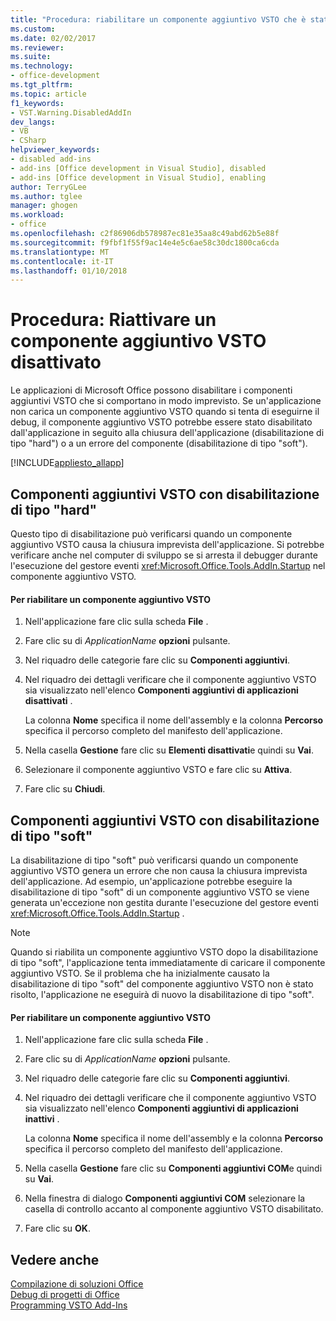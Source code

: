 ```yaml
---
title: "Procedura: riabilitare un componente aggiuntivo VSTO che è stato disabilitato | Documenti Microsoft"
ms.custom: 
ms.date: 02/02/2017
ms.reviewer: 
ms.suite: 
ms.technology:
- office-development
ms.tgt_pltfrm: 
ms.topic: article
f1_keywords:
- VST.Warning.DisabledAddIn
dev_langs:
- VB
- CSharp
helpviewer_keywords:
- disabled add-ins
- add-ins [Office development in Visual Studio], disabled
- add-ins [Office development in Visual Studio], enabling
author: TerryGLee
ms.author: tglee
manager: ghogen
ms.workload:
- office
ms.openlocfilehash: c2f86906db578987ec81e35aa8c49abd62b5e88f
ms.sourcegitcommit: f9fbf1f55f9ac14e4e5c6ae58c30dc1800ca6cda
ms.translationtype: MT
ms.contentlocale: it-IT
ms.lasthandoff: 01/10/2018
---
```

# <a name="how-to-re-enable-a-vsto-add-in-that-has-been-disabled"></a>Procedura: Riattivare un componente aggiuntivo VSTO disattivato
  Le applicazioni di Microsoft Office possono disabilitare i componenti aggiuntivi VSTO che si comportano in modo imprevisto. Se un'applicazione non carica un componente aggiuntivo VSTO quando si tenta di eseguirne il debug, il componente aggiuntivo VSTO potrebbe essere stato disabilitato dall'applicazione in seguito alla chiusura dell'applicazione (disabilitazione di tipo "hard") o a un errore del componente (disabilitazione di tipo "soft").  
  
 [!INCLUDE[appliesto_allapp](../vsto/includes/appliesto-allapp-md.md)]  
  
## <a name="hard-disabled-vsto-add-ins"></a>Componenti aggiuntivi VSTO con disabilitazione di tipo "hard"  
 Questo tipo di disabilitazione può verificarsi quando un componente aggiuntivo VSTO causa la chiusura imprevista dell'applicazione. Si potrebbe verificare anche nel computer di sviluppo se si arresta il debugger durante l'esecuzione del gestore eventi <xref:Microsoft.Office.Tools.AddIn.Startup> nel componente aggiuntivo VSTO.  
  
#### <a name="to-re-enable-a-vsto-add-in"></a>Per riabilitare un componente aggiuntivo VSTO  
  
1.  Nell'applicazione fare clic sulla scheda **File** .  
  
2.  Fare clic su di *ApplicationName* **opzioni** pulsante.  
  
3.  Nel riquadro delle categorie fare clic su **Componenti aggiuntivi**.  
  
4.  Nel riquadro dei dettagli verificare che il componente aggiuntivo VSTO sia visualizzato nell'elenco **Componenti aggiuntivi di applicazioni disattivati** .  
  
     La colonna **Nome** specifica il nome dell'assembly e la colonna **Percorso** specifica il percorso completo del manifesto dell'applicazione.  
  
5.  Nella casella **Gestione** fare clic su **Elementi disattivati**e quindi su **Vai**.  
  
6.  Selezionare il componente aggiuntivo VSTO e fare clic su **Attiva**.  
  
7.  Fare clic su **Chiudi**.  
  
## <a name="soft-disabled-vsto-add-ins"></a>Componenti aggiuntivi VSTO con disabilitazione di tipo "soft"  
 La disabilitazione di tipo "soft" può verificarsi quando un componente aggiuntivo VSTO genera un errore che non causa la chiusura imprevista dell'applicazione. Ad esempio, un'applicazione potrebbe eseguire la disabilitazione di tipo "soft" di un componente aggiuntivo VSTO se viene generata un'eccezione non gestita durante l'esecuzione del gestore eventi <xref:Microsoft.Office.Tools.AddIn.Startup> .  
  
> [!NOTE]  
>  Quando si riabilita un componente aggiuntivo VSTO dopo la disabilitazione di tipo "soft", l'applicazione tenta immediatamente di caricare il componente aggiuntivo VSTO. Se il problema che ha inizialmente causato la disabilitazione di tipo "soft" del componente aggiuntivo VSTO non è stato risolto, l'applicazione ne eseguirà di nuovo la disabilitazione di tipo "soft".  
  
#### <a name="to-re-enable-an-vsto-add-in"></a>Per riabilitare un componente aggiuntivo VSTO  
  
1.  Nell'applicazione fare clic sulla scheda **File** .  
  
2.  Fare clic su di *ApplicationName* **opzioni** pulsante.  
  
3.  Nel riquadro delle categorie fare clic su **Componenti aggiuntivi**.  
  
4.  Nel riquadro dei dettagli verificare che il componente aggiuntivo VSTO sia visualizzato nell'elenco **Componenti aggiuntivi di applicazioni inattivi** .  
  
     La colonna **Nome** specifica il nome dell'assembly e la colonna **Percorso** specifica il percorso completo del manifesto dell'applicazione.  
  
5.  Nella casella **Gestione** fare clic su **Componenti aggiuntivi COM**e quindi su **Vai**.  
  
6.  Nella finestra di dialogo **Componenti aggiuntivi COM** selezionare la casella di controllo accanto al componente aggiuntivo VSTO disabilitato.  
  
7.  Fare clic su **OK**.  
  
## <a name="see-also"></a>Vedere anche  
 [Compilazione di soluzioni Office](../vsto/building-office-solutions.md)   
 [Debug di progetti di Office](../vsto/debugging-office-projects.md)   
 [Programming VSTO Add-Ins](../vsto/programming-vsto-add-ins.md)  
  
  